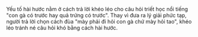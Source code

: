 Yếu tố hài hước nằm ở cách trả lời khéo léo cho câu hỏi triết học nổi tiếng "con gà có trước hay quả trứng có trước". Thay vì đưa ra lý giải phức tạp, người trả lời chọn cách đùa "mày phải đi hỏi con gà chứ mày hỏi tao", khéo léo tránh né câu hỏi khó bằng cách hài hước.